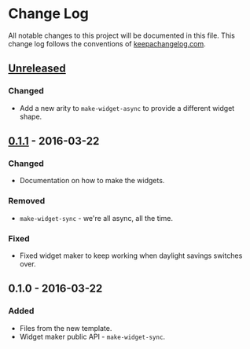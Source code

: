 # Change Log
All notable changes to this project will be documented in this file. This change log follows the conventions of [keepachangelog.com](http://keepachangelog.com/).

## [Unreleased]
### Changed
- Add a new arity to `make-widget-async` to provide a different widget shape.

## [0.1.1] - 2016-03-22
### Changed
- Documentation on how to make the widgets.

### Removed
- `make-widget-sync` - we're all async, all the time.

### Fixed
- Fixed widget maker to keep working when daylight savings switches over.

## 0.1.0 - 2016-03-22
### Added
- Files from the new template.
- Widget maker public API - `make-widget-sync`.

[Unreleased]: https://github.com/your-name/debugger/compare/0.1.1...HEAD
[0.1.1]: https://github.com/your-name/debugger/compare/0.1.0...0.1.1
